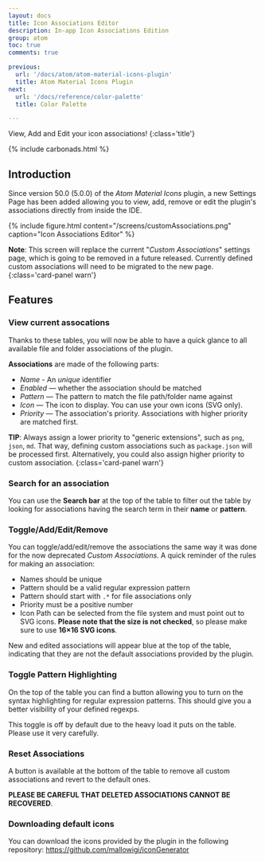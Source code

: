 ```yaml
---
layout: docs
title: Icon Associations Editor
description: In-app Icon Associations Edition
group: atom
toc: true
comments: true

previous:
  url: '/docs/atom/atom-material-icons-plugin'
  title: Atom Material Icons Plugin
next:
  url: '/docs/reference/color-palette'
  title: Color Palette

---
```


View, Add and Edit your icon associations!
{:class='title'}

{% include carbonads.html %}

## Introduction

Since version 50.0 (5.0.0) of the _Atom Material Icons_ plugin, a new Settings Page has been added allowing you to view, add, remove or edit the plugin's associations directly from inside the IDE.

{% include figure.html content="/screens/customAssociations.png" caption="Icon Associations Editor" %}

**Note**: This screen will replace the current "_Custom Associations_" settings page, which is going to be removed in a future released. Currently defined custom associations will need to be migrated to the new page.
{:class='card-panel warn'}


## Features


### View current assocations

Thanks to these tables, you will now be able to have a quick glance to all available file and folder associations of the plugin.

**Associations** are made of the following parts:
- _Name_ - An _unique_ identifier
- _Enabled_ — whether the association should be matched
- _Pattern_ — The pattern to match the file path/folder name against
- _Icon_ — The icon to display. You can use your own icons (SVG only).
- _Priority_ — The association's priority. Associations with higher priority are matched first.

**TIP**: Always assign a lower priority to "generic extensions", such as `png`, `json`, `md`. That way, defining custom associations such as `package.json` will be processed first. Alternatively, you could also assign higher priority to custom association.
{:class='card-panel warn'}

### Search for an association

You can use the __Search bar__ at the top of the table to filter out the table by looking for associations having the search term in their **name** or **pattern**.


### Toggle/Add/Edit/Remove

You can toggle/add/edit/remove the associations the same way it was done for the now deprecated _Custom Associations_. A quick reminder of the rules for making an association:

- Names should be unique
- Pattern should be a valid regular expression pattern
- Pattern should start with `.*` for file associations only
- Priority must be a positive number
- Icon Path can be selected from the file system and must point out to SVG icons. **Please note that the size is not checked**, so please make sure to use **16×16 SVG icons**.

New and edited associations will appear blue at the top of the table, indicating that they are not the default associations provided by the plugin.


### Toggle Pattern Highlighting

On the top of the table you can find a button allowing you to turn on the syntax highlighting for regular expression patterns. This should give you a better visibility of your defined regexps.

This toggle is off by default due to the heavy load it puts on the table. Please use it very carefully.

### Reset Associations

A button is available at the bottom of the table to remove all custom associations and revert to the default ones.

**PLEASE BE CAREFUL THAT DELETED ASSOCIATIONS CANNOT BE RECOVERED**.

### Downloading default icons

You can download the icons provided by the plugin in the following repository: <https://github.com/mallowigi/iconGenerator>

